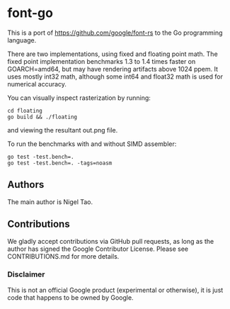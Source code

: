 # font-go

This is a port of https://github.com/google/font-rs to the Go programming
language.

There are two implementations, using fixed and floating point math. The fixed
point implementation benchmarks 1.3 to 1.4 times faster on GOARCH=amd64, but
may have rendering artifacts above 1024 ppem. It uses mostly int32 math,
although some int64 and float32 math is used for numerical accuracy.

You can visually inspect rasterization by running:

```
cd floating
go build && ./floating
```

and viewing the resultant out.png file.

To run the benchmarks with and without SIMD assembler:

```
go test -test.bench=.
go test -test.bench=. -tags=noasm
```

## Authors

The main author is Nigel Tao.

## Contributions

We gladly accept contributions via GitHub pull requests, as long as the author
has signed the Google Contributor License. Please see CONTRIBUTIONS.md for more
details.

### Disclaimer

This is not an official Google product (experimental or otherwise), it is just
code that happens to be owned by Google.
